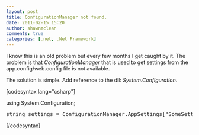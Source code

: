 ```yaml
---
layout: post
title: ConfigurationManager not found.
date: 2011-02-15 15:20
author: shawnmclean
comments: true
categories: [.net, .Net Framework]
---
```

I know this is an old problem but every few months I get caught by it. The problem is that <em>ConfigurationManager </em>that is used to get settings from the app.config/web.config file is not available.

The solution is simple. Add reference to the dll: <em>System.Configuration</em>.

[codesyntax lang="csharp"]

using System.Configuration;
<pre>string settings = ConfigurationManager.AppSettings["SomeSettings"];</pre>
[/codesyntax]
